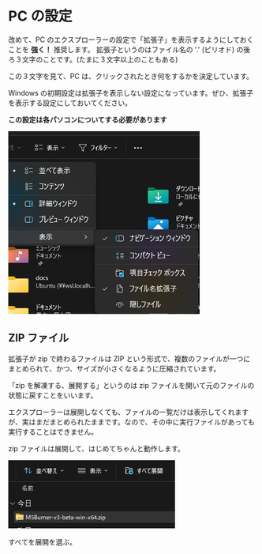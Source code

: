 # PC の設定

改めて、PC のエクスプローラーの設定で「拡張子」を表示するようにしておくことを **強く！** 推奨します。
拡張子というのはファイル名の '.' (ピリオド) の後ろ３文字のことです。(たまに３文字以上のこともある) 

この３文字を見て、PC は、クリックされたとき何をするかを決定しています。

Windows の初期設定は拡張子を表示しない設定になっています。ぜひ、拡張子を表示する設定にしておいてください。

**この設定は各パソコンについてする必要があります**

![alt text](image-12.png)

## ZIP ファイル

拡張子が zip で終わるファイルは ZIP という形式で、複数のファイルが一つにまとめられて、かつ、サイズが小さくなるように圧縮されています。

「zip を解凍する、展開する」というのは zip ファイルを開いて元のファイルの状態に戻すことをいいます。

エクスプローラーは展開しなくても、ファイルの一覧だけは表示してくれますが、実はまだまとめられたままです。なので、その中に実行ファイルがあっても実行することはできません。

zip ファイルは展開して、はじめてちゃんと動作します。

![alt text](image-15.png)

すべてを展開を選ぶ。
